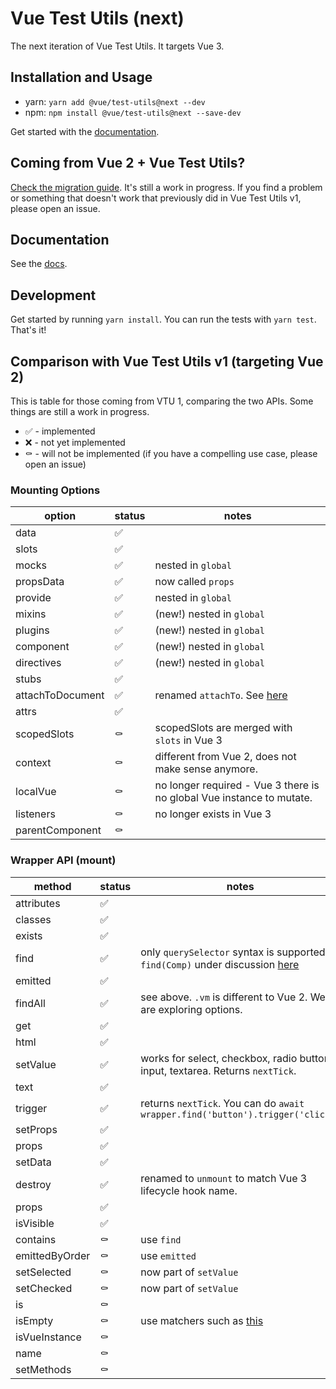 # Vue Test Utils (next)

The next iteration of Vue Test Utils. It targets Vue 3.

## Installation and Usage

- yarn: `yarn add @vue/test-utils@next --dev`
- npm: `npm install @vue/test-utils@next --save-dev`

Get started with the [documentation](https://next.vue-test-utils.vuejs.org/).

## Coming from Vue 2 + Vue Test Utils?

[Check the migration guide](https://next.vue-test-utils.vuejs.org/migration/). It's still a work in progress. If you find a problem or something that doesn't work that previously did in Vue Test Utils v1, please open an issue.

## Documentation

See the [docs](https://next.vue-test-utils.vuejs.org/).

## Development

Get started by running `yarn install`. You can run the tests with `yarn test`. That's it!

## Comparison with Vue Test Utils v1 (targeting Vue 2)

This is table for those coming from VTU 1, comparing the two APIs. Some things are still a work in progress.

- ✅ - implemented
- ❌ - not yet implemented
- ⚰️ - will not be implemented (if you have a compelling use case, please open an issue)

### Mounting Options

| option           | status | notes                                                                               |
| ---------------- | ------ | ----------------------------------------------------------------------------------- |
| data             | ✅     |
| slots            | ✅     | 
| mocks            | ✅     | nested in `global`                                                                  |
| propsData        | ✅     | now called `props`                                                                  |
| provide          | ✅     | nested in `global`                                                                  |
| mixins           | ✅     | (new!) nested in `global`                                                           |
| plugins          | ✅     | (new!) nested in `global`                                                           |
| component        | ✅     | (new!) nested in `global`                                                           |
| directives       | ✅     | (new!) nested in `global`                                                           |
| stubs            | ✅     |
| attachToDocument | ✅     | renamed `attachTo`. See [here](https://github.com/vuejs/vue-test-utils/pull/1492)   |
| attrs            | ✅     |
| scopedSlots      | ⚰️     | scopedSlots are merged with `slots` in Vue 3                                        |
| context          | ⚰️     | different from Vue 2, does not make sense anymore.                                  |
| localVue         | ⚰️     | no longer required - Vue 3 there is no global Vue instance to mutate. |
| listeners        | ⚰️     | no longer exists in Vue 3                                                           |
| parentComponent  | ⚰️     |

### Wrapper API (mount)

| method         | status | notes                                                                                                                               |
| -------------- | ------ | ----------------------------------------------------------------------------------------------------------------------------------- |
| attributes     | ✅     |
| classes        | ✅     |
| exists         | ✅     |
| find           | ✅     | only `querySelector` syntax is supported. `find(Comp)` under discussion [here](https://github.com/vuejs/vue-test-utils/issues/1498) |
| emitted        | ✅     |
| findAll        | ✅     | see above. `.vm` is different to Vue 2. We are exploring options.                                                                   |
| get            | ✅     |
| html           | ✅     |
| setValue       | ✅     | works for select, checkbox, radio button, input, textarea. Returns `nextTick`.                                                      |
| text           | ✅     |
| trigger        | ✅     | returns `nextTick`. You can do `await wrapper.find('button').trigger('click')`                                                      |
| setProps       | ✅     |
| props          | ✅     |
| setData        | ✅     |
| destroy        | ✅     | renamed to `unmount` to match Vue 3 lifecycle hook name.                                                                            |
| props          | ✅     |
| isVisible      | ✅     |
| contains       | ⚰️     | use `find`                                                                                                                          |
| emittedByOrder | ⚰️     | use `emitted`                                                                                                                       |
| setSelected    | ⚰️     | now part of `setValue`                                                                                                              |
| setChecked     | ⚰️     | now part of `setValue`                                                                                                              |
| is             | ⚰️     |
| isEmpty        | ⚰️     | use matchers such as [this](https://github.com/testing-library/jest-dom#tobeempty)                                                  |
| isVueInstance  | ⚰️     |
| name           | ⚰️     |
| setMethods     | ⚰️     |
